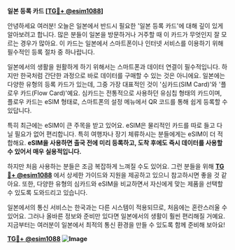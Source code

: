 **일본 등록 카드 [[TG💪+ @esim1088](https://t.me/s/esim1088)]**

안녕하세요 여러분! 오늘은 일본에서 반드시 필요한 '일본 등록 카드'에 대해 깊이 있게 알아보려고 합니다. 많은 분들이 일본을 방문하거나 거주할 때 이 카드가 무엇인지 잘 모르는 경우가 많아요. 이 카드는 일본에서 스마트폰이나 인터넷 서비스를 이용하기 위해 필수적인 등록 절차 중 하나랍니다.

일본에서의 생활을 원활하게 하기 위해서는 스마트폰과 데이터 연결이 필수적입니다. 하지만 한국처럼 간단한 과정으로 바로 데이터를 구매할 수 있는 것은 아니에요. 일본에는 다양한 유형의 등록 카드가 있는데, 그중 가장 대표적인 것이 '심카드(SIM Card)'와 '플로우 카드(Flow Card)'예요. 심카드는 전통적으로 사용하던 유심칩 형태의 카드이며, 플로우 카드는 eSIM 형태로, 스마트폰의 설정 메뉴에서 QR 코드를 통해 쉽게 등록할 수 있답니다.

특히 최근에는 eSIM이 큰 주목을 받고 있어요. eSIM은 물리적인 카드를 따로 들고 다닐 필요가 없어 편리합니다. 특히 여행자나 장기 체류하시는 분들에게는 eSIM이 더 적합해요. **eSIM을 사용하면 출국 전에 미리 등록하고, 도착 후에도 즉시 데이터를 사용할 수 있어서 매우 실용적입니다.** 

하지만 처음 사용하는 분들은 조금 복잡하게 느껴질 수도 있어요. 그런 분들을 위해 **[TG💪+ @esim1088](https://t.me/s/esim1088)** 에서 상세한 가이드와 지원을 제공하고 있으니 참고하시면 좋을 것 같아요. 또한, 다양한 유형의 심카드와 eSIM을 비교하면서 자신에게 맞는 제품을 선택할 수 있도록 도와드리고 있습니다.

일본에서의 통신 서비스는 한국과는 다른 시스템이 적용되므로, 처음에는 혼란스러울 수 있어요. 그러나 올바른 정보와 준비만 있다면 일본에서의 생활이 훨씬 편리해질 거예요. 지금부터는 여러분이 일본에서 최적의 통신 환경을 만들 수 있도록 함께 준비해 보아요!

**[TG💪+ @esim1088](https://t.me/s/esim1088) ![Image](https://i.postimg.cc/Y0z9fWf4/image.png)**